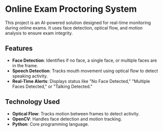 # Online Exam Proctoring System

This project is an AI-powered solution designed for real-time monitoring during online exams. It uses face detection, optical flow, and motion analysis to ensure exam integrity.

## **Features**
- **Face Detection**: Identifies if no face, a single face, or multiple faces are in the frame.
- **Speech Detection**: Tracks mouth movement using optical flow to detect speaking activity.
- **Real-Time Alerts**: Displays status like "No Face Detected," "Multiple Faces Detected," or "Talking Detected."

## **Technology Used**
- **Optical Flow**: Tracks motion between frames to detect activity.
- **OpenCV**: Handles face detection and motion tracking.
- **Python**: Core programming language.

